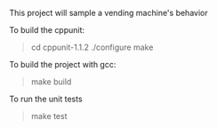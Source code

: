 This project will sample a vending machine's behavior 

To build the cppunit:
>cd cppunit-1.1.2
>./configure
>make

To build the project with gcc:
>make build

To run the unit tests 
>make test